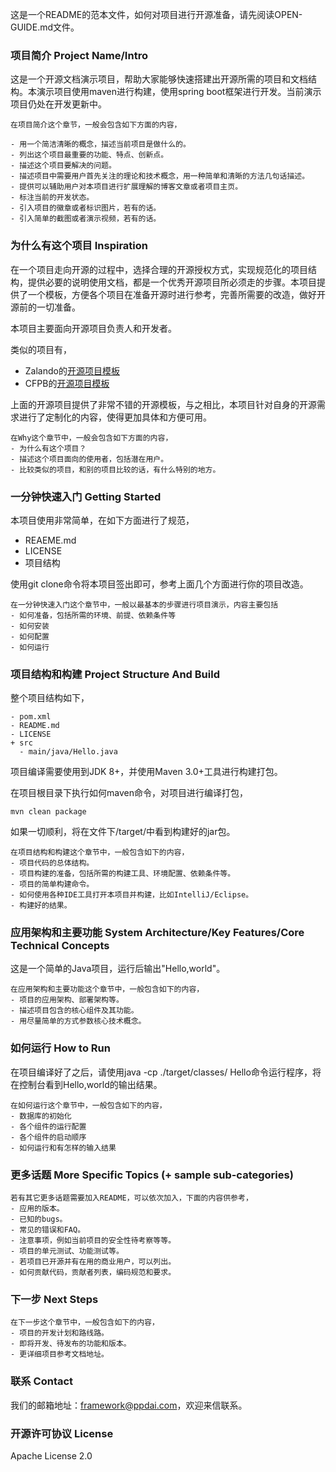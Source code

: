 这是一个README的范本文件，如何对项目进行开源准备，请先阅读OPEN-GUIDE.md文件。

### 项目简介 Project Name/Intro

这是一个开源文档演示项目，帮助大家能够快速搭建出开源所需的项目和文档结构。本演示项目使用maven进行构建，使用spring boot框架进行开发。当前演示项目仍处在开发更新中。

```
在项目简介这个章节，一般会包含如下方面的内容，

- 用一个简洁清晰的概念，描述当前项目是做什么的。
- 列出这个项目最重要的功能、特点、创新点。
- 描述这个项目要解决的问题。
- 描述项目中需要用户首先关注的理论和技术概念，用一种简单和清晰的方法几句话描述。
- 提供可以辅助用户对本项目进行扩展理解的博客文章或者项目主页。
- 标注当前的开发状态。
- 引入项目的徽章或者标识图片，若有的话。
- 引入简单的截图或者演示视频，若有的话。
```

### 为什么有这个项目 Inspiration

在一个项目走向开源的过程中，选择合理的开源授权方式，实现规范化的项目结构，提供必要的说明使用文档，都是一个优秀开源项目所必须走的步骤。本项目提供了一个模板，方便各个项目在准备开源时进行参考，完善所需要的改造，做好开源前的一切准备。

本项目主要面向开源项目负责人和开发者。

类似的项目有，
- Zalando的[开源项目模板](https://github.com/zalando/zalando-howto-open-source)
- CFPB的[开源项目模板](https://github.com/cfpb/open-source-project-template)

上面的开源项目提供了非常不错的开源模板，与之相比，本项目针对自身的开源需求进行了定制化的内容，使得更加具体和方便可用。

```
在Why这个章节中，一般会包含如下方面的内容，
- 为什么有这个项目？
- 描述这个项目面向的使用者，包括潜在用户。
- 比较类似的项目，和别的项目比较的话，有什么特别的地方。
```

### 一分钟快速入门 Getting Started

本项目使用非常简单，在如下方面进行了规范，
- REAEME.md
- LICENSE
- 项目结构

使用git clone命令将本项目签出即可，参考上面几个方面进行你的项目改造。

```
在一分钟快速入门这个章节中，一般以最基本的步骤进行项目演示，内容主要包括
- 如何准备，包括所需的环境、前提、依赖条件等
- 如何安装
- 如何配置
- 如何运行
```

### 项目结构和构建 Project Structure And Build

整个项目结构如下，
```
- pom.xml
- README.md
- LICENSE
+ src
  - main/java/Hello.java
```

项目编译需要使用到JDK 8+，并使用Maven 3.0+工具进行构建打包。

在项目根目录下执行如何maven命令，对项目进行编译打包，
```
mvn clean package
```
如果一切顺利，将在文件下/target/中看到构建好的jar包。

```
在项目结构和构建这个章节中，一般包含如下的内容，
- 项目代码的总体结构。
- 项目构建的准备，包括所需的构建工具、环境配置、依赖条件等。
- 项目的简单构建命令。
- 如何使用各种IDE工具打开本项目并构建，比如IntelliJ/Eclipse。
- 构建好的结果。
```

### 应用架构和主要功能 System Architecture/Key Features/Core Technical Concepts
这是一个简单的Java项目，运行后输出"Hello,world"。

```
在应用架构和主要功能这个章节中，一般包含如下的内容，
- 项目的应用架构、部署架构等。
- 描述项目包含的核心组件及其功能。
- 用尽量简单的方式参数核心技术概念。
```

### 如何运行 How to Run

在项目编译好了之后，请使用java -cp ./target/classes/ Hello命令运行程序，将在控制台看到Hello,world的输出结果。

```
在如何运行这个章节中，一般包含如下的内容，
- 数据库的初始化
- 各个组件的运行配置
- 各个组件的启动顺序
- 如何运行和有怎样的输入结果
```

### 更多话题 More Specific Topics (+ sample sub-categories)

```
若有其它更多话题需要加入README，可以依次加入，下面的内容供参考，
- 应用的版本。
- 已知的bugs。
- 常见的错误和FAQ。
- 注意事项，例如当前项目的安全性待考察等等。
- 项目的单元测试、功能测试等。
- 若项目已开源并有在用的商业用户，可以列出。
- 如何贡献代码，贡献者列表，编码规范和要求。
```

### 下一步 Next Steps

```
在下一步这个章节中，一般包含如下的内容，
- 项目的开发计划和路线路。
- 即将开发、待发布的功能和版本。
- 更详细项目参考文档地址。
```

### 联系 Contact
我们的邮箱地址：framework@ppdai.com，欢迎来信联系。

### 开源许可协议 License
Apache License 2.0
